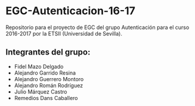 ﻿EGC-Autenticacion-16-17
=======================

Repositorio para el proyecto de EGC del grupo Autenticación para el curso 2016-2017 por la ETSII (Universidad de Sevilla).

## Integrantes del grupo:
 
* Fidel Mazo Delgado
* Alejandro Garrido Resina
* Alejandro Guerrero Montoro
* Alejandro Román Rodríguez
* Julio Márquez Castro
* Remedios Dans Caballero

